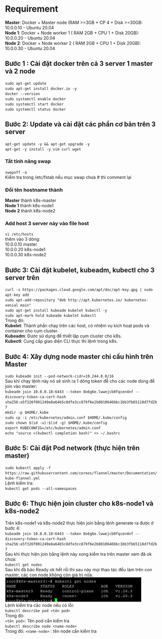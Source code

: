 # Requirement
**Master**: Docker + Master node (RAM >=3GB + CP 4 + Disk >=30GB: 10.0.0.10 - Ubuntu 20.04  
**Node 1**: Docker + Node worker 1 ( RAM 2GB + CPU 1 + Disk 20GB): 10.0.0.20 - Ubuntu 20.04  
**Node 2**: Docker + Node worker 2 ( RAM 2GB + CPU 1 + Disk 20GB): 10.0.0.30 - Ubuntu 20.04  
## Bước 1 : Cài đặt docker trên cả 3 server 1 master và 2 node
`sudo apt-get update`  
`sudo apt-get install docker.io -y`  
`docker --version`  
`sudo systemctl enable docker`  
`sudo systemctl start docker`  
`sudo systemctl status docker`  
## Bước 2: Update và cài đặt các phần cơ bản trên 3 server
`apt-get update -y && apt-get upgrade -y`  
`apt-get -y install -y vim curl wget`  
### Tắt tính năng swap
`swapoff -a`  
Kiểm tra trong /etc/fstab nếu mục swap chưa # thì comment lại  
### Đổi tên hostname thành  
**Master** thành k8s-master  
**Node 1** thành k8s-node1  
**Node 2** thành k8s-node2  
### Add host 3 server này vào file host
`vi /etc/hosts`  
thêm vào 3 dòng:  
10.0.0.10 master  
10.0.0.20 k8s-node1  
10.0.0.30 k8s-node2  
## Bước 3: Cài đặt kubelet, kubeadm, kubectl cho 3 server trên
`curl -s https://packages.cloud.google.com/apt/doc/apt-key.gpg | sudo apt-key add`  
`sudo apt-add-repository "deb http://apt.kubernetes.io/ kubernetes-xenial main"`  
`sudo apt-get install kubeadm kubelet kubectl -y`  
`sudo apt-mark hold kubeadm kubelet kubectl`  
Trong đó:  
**Kubelet**: Thành phần chạy trên các host, có nhiệm vụ kích hoạt pods và container cho cụm cluster.  
**Kubeadm**: Được sử dụng để thiết lập cụm cluster cho k8s.  
**Kubectl**: Cung cấp giao diện CLI thực thi lệnh trong k8s.  
## Bước 4: Xây dựng node master chỉ cấu hình trên Master
`sudo kubeadm init --pod-network-cidr=10.244.0.0/16`  
Sau khi chạy lệnh này nó sẽ sinh ra 1 dòng token đễ cho các node dùng đễ join vào master:  
`kubeadm join 10.0.0.10:6443 --token 8o6g6e.lwwejcb0fqcen4nf --discovery-token-ca-cert-hash sha256:a5f326f001249e8a64b5c8dfe3cc879f6e2b8010646bbc1bb3fb65118d7fd2b7`  
`mkdir -p $HOME/.kube`  
`sudo cp -i /etc/kubernetes/admin.conf $HOME/.kube/config`  
`sudo chown $(id -u):$(id -g) $HOME/.kube/config`  
`export KUBECONFIG=/etc/kubernetes/admin.conf`  
`echo "source <(kubectl completion bash)" >> ~/.bashrc`  
## Bước 5: Cài đặt Pod network (thực hiện trên master)
`sudo kubectl apply -f https://raw.githubusercontent.com/coreos/flannel/master/Documentation/kube-flannel.yml`  
Lệnh kiểm tra:  
`kubectl get pods --all-namespaces`  
## Bước 6: Thực hiện join cluster cho k8s-node1 và k8s-node2
Trên k8s-node1 và k8s-node2 thực hiện join bằng lệnh generate ra được ở bước 4:  
`kubeadm join 10.0.0.10:6443 --token 8o6g6e.lwwejcb0fqcen4nf --discovery-token-ca-cert-hash sha256:a5f326f001249e8a64b5c8dfe3cc879f6e2b8010646bbc1bb3fb65118d7fd2b7`    
Sau khi thực hiện join bằng lệnh này xong kiểm tra trên master xem đã ok chưa:  
`kubectl get nodes`  
Sau khi đã báo Ready ok hết rồi thì sau này mọi thao tác đều làm trên con master, các con node không còn giá trị nữa.  
<img src="/images/node-cluster.jpg">   
Lệnh kiểm tra các node nếu có lỗi:  
`kubectl describe pod <tên pod>`  
Trong đó:  
`<tên pod>`: Tên pod cần kiểm tra  
`kubectl describe node <name-node>`  
Trong đó: 
`<name-node>` : tên node cần kiểm tra








